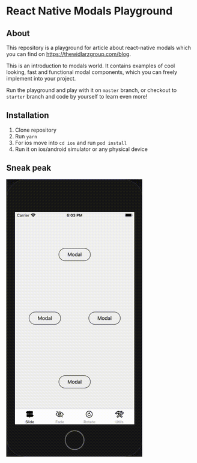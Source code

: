 # React Native Modals Playground

## About

This repository is a playground for article about react-native modals which you can find on https://thewidlarzgroup.com/blog.

This is an introduction to modals world. It contains examples of cool looking, fast and functional modal components, which you can freely implement into your project.

Run the playground and play with it on `master` branch, or checkout to `starter` branch and code by yourself to learn even more!

## Installation

1. Clone repository
2. Run `yarn`
3. For ios move into `cd ios` and run `pod install`
4. Run it on ios/android simulator or any physical device

## Sneak peak

![](./app/assets/sneak-peak.gif)
